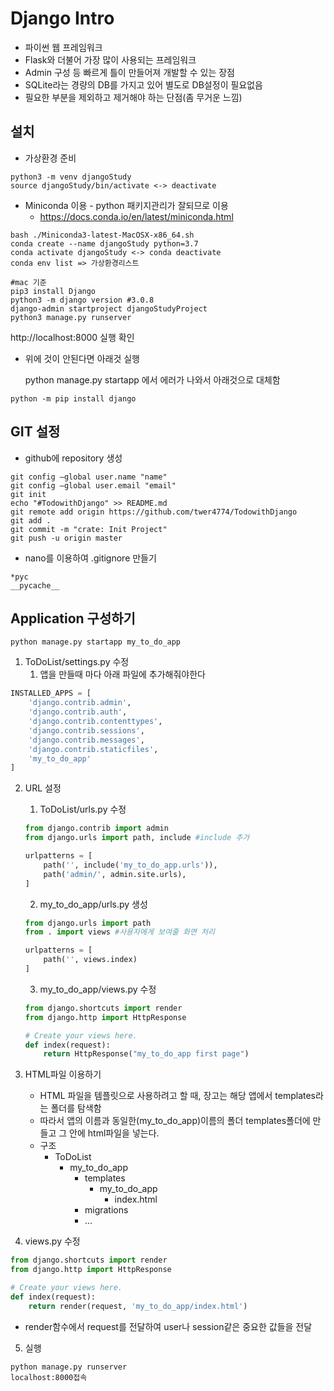 # Django Intro

- 파이썬 웹 프레임워크
- Flask와 더불어 가장 많이 사용되는 프레임워크
- Admin 구성 등 빠르게 틀이 만들어져 개발할 수 있는 장점
- SQLite라는 경량의 DB를 가지고 있어 별도로 DB설정이 필요없음
- 필요한 부분을 제외하고 제거해야 하는 단점(좀 무거운 느낌)

## 설치

- 가상환경 준비

```
python3 -m venv djangoStudy
source djangoStudy/bin/activate <-> deactivate
```

- Miniconda 이용 - python 패키지관리가 잘되므로 이용
  - https://docs.conda.io/en/latest/miniconda.html

```
bash ./Miniconda3-latest-MacOSX-x86_64.sh
conda create --name djangoStudy python=3.7
conda activate djangoStudy <-> conda deactivate
conda env list => 가상환경리스트
```

```
#mac 기준
pip3 install Django
python3 -m django version #3.0.8
django-admin startproject djangoStudyProject
python3 manage.py runserver
```

http://localhost:8000 실행 확인

- 위에 것이 안된다면 아래것 실행

  python manage.py startapp 에서 에러가 나와서 아래것으로 대체함 

```
python -m pip install django 
```



## GIT 설정

- github에 repository 생성

```
git config —global user.name "name"
git config —global user.email "email"
git init
echo "#TodowithDjango" >> README.md
git remote add origin https://github.com/twer4774/TodowithDjango
git add .
git commit -m "crate: Init Project"
git push -u origin master
```

- nano를 이용하여 .gitignore 만들기

```
*pyc
__pycache__
```

## Application 구성하기

```
python manage.py startapp my_to_do_app
```

1. ToDoList/settings.py 수정
   1. 앱을 만들때 마다 아래 파일에 추가해줘야한다

```python
INSTALLED_APPS = [
    'django.contrib.admin',
    'django.contrib.auth',
    'django.contrib.contenttypes',
    'django.contrib.sessions',
    'django.contrib.messages',
    'django.contrib.staticfiles',
    'my_to_do_app'
]
```

2. URL 설정

   1. ToDoList/urls.py 수정

   ```python
   from django.contrib import admin
   from django.urls import path, include #include 추가
   
   urlpatterns = [
       path('', include('my_to_do_app.urls')),
       path('admin/', admin.site.urls),
   ]
   ```

   2. my_to_do_app/urls.py 생성

   ```python
   from django.urls import path
   from . import views #사용자에게 보여줄 화면 처리
   
   urlpatterns = [
       path('', views.index)
   ]
   ```

   3. my_to_do_app/views.py 수정

   ```python
   from django.shortcuts import render
   from django.http import HttpResponse
   
   # Create your views here.
   def index(request):
       return HttpResponse("my_to_do_app first page")
   
   ```

3. HTML파일 이용하기

   - HTML 파일을 템플릿으로 사용하려고 할 때, 장고는 해당 앱에서 templates라는 폴더를 탐색함
   - 따라서 앱의 이름과 동일한(my_to_do_app)이름의 폴더 templates폴더에 만들고 그 안에 html파일을 넣는다.
   - 구조
     - ToDoList
       - my_to_do_app
         - templates
           - my_to_do_app
             - index.html
         - migrations
         - ...

4. views.py 수정

```python
from django.shortcuts import render
from django.http import HttpResponse

# Create your views here.
def index(request):
    return render(request, 'my_to_do_app/index.html')

```

- render함수에서 request를 전달하여 user나 session같은 중요한 값들을 전달

5. 실행

```
python manage.py runserver
localhost:8000접속
```

